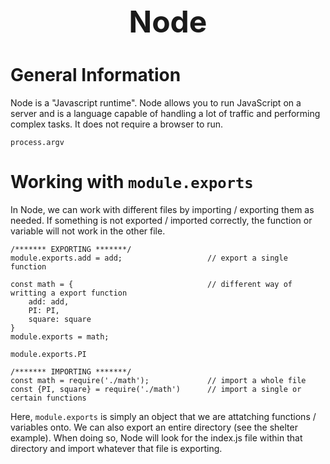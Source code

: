 <h1 style='text-align:center;font-size:3rem;'>Node</h1>

# General Information
Node is a "Javascript runtime". Node allows you to run JavaScript on a server and is a language capable of handling a lot of traffic and performing complex tasks. It does not require a browser to run.


    process.argv

# Working with ```module.exports```
In Node, we can work with different files by importing / exporting them as needed. If something is not exported / imported correctly, the function or variable will not work in the other file. 

    /******* EXPORTING *******/
    module.exports.add = add;                   // export a single function

    const math = {                              // different way of writting a export function
        add: add,
        PI: PI,
        square: square
    }
    module.exports = math;

    module.exports.PI

    /******* IMPORTING *******/
    const math = require('./math');             // import a whole file
    const {PI, square} = require('./math')      // import a single or certain functions

Here, ```module.exports``` is simply an object that we are attatching functions / variables onto. We can also export an entire directory (see the shelter example). When doing so, Node will look for the index.js file within that directory and import whatever that file is exporting.